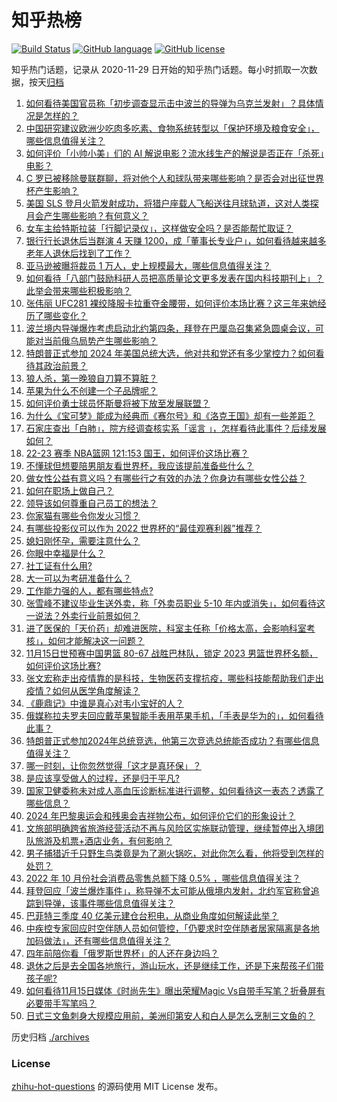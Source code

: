 # 知乎热榜
[![Build Status](https://github.com/ToWeLong/zhihu-hot-questions/workflows/CI/badge.svg)](https://github.com/ToWeLong/zhihu-hot-questions/actions)
[![GitHub language](https://img.shields.io/badge/language-golang-orange.svg)](https://golang.org/)
[![GitHub license](https://img.shields.io/github/license/ToWeLong/zhihu-hot-questions)](https://github.com/ToWeLong/zhihu-hot-questions/blob/main/LICENSE)

知乎热门话题，记录从 2020-11-29 日开始的知乎热门话题。每小时抓取一次数据，按天[归档](./archives)

<!-- BEGIN -->

1. [如何看待美国官员称「初步调查显示击中波兰的导弹为乌克兰发射」？具体情况是怎样的？](https://www.zhihu.com/question/567011292)
1. [中国研究建议欧洲少吃肉多吃素、食物系统转型以「保护环境及粮食安全」，哪些信息值得关注？](https://www.zhihu.com/question/566860714)
1. [如何评价「小帅小美」们的 AI 解说电影？流水线生产的解说是否正在「杀死」电影？](https://www.zhihu.com/question/566830716)
1. [C 罗已被移除曼联群聊，将对他个人和球队带来哪些影响？是否会对出征世界杯产生影响？](https://www.zhihu.com/question/566982071)
1. [美国 SLS 登月火箭发射成功，将猎户座载人飞船送往月球轨道，这对人类探月会产生哪些影响？有何意义？](https://www.zhihu.com/question/567021181)
1. [女车主给特斯拉装「行脚记录仪」，这样做安全吗？是否能帮忙取证？](https://www.zhihu.com/question/566990146)
1. [银行行长退休后当群演 4 天赚 1200，成「董事长专业户」，如何看待越来越多老年人退休后找到了工作？](https://www.zhihu.com/question/566990425)
1. [亚马逊被曝将裁员 1 万人，史上规模最大，哪些信息值得关注？](https://www.zhihu.com/question/566811458)
1. [如何看待「八部门鼓励科研人员把高质量论文更多发表在国内科技期刊上」？此举会带来哪些积极影响？](https://www.zhihu.com/question/566779838)
1. [张伟丽 UFC281 裸绞降服卡拉重夺金腰带，如何评价本场比赛？这三年来她经历了哪些变化？](https://www.zhihu.com/question/566421562)
1. [波兰境内导弹爆炸考虑启动北约第四条，拜登在巴厘岛召集紧急圆桌会议，可能对当前俄乌局势产生哪些影响？](https://www.zhihu.com/question/566985098)
1. [特朗普正式参加 2024 年美国总统大选，他对共和党还有多少掌控力？如何看待其政治前景？](https://www.zhihu.com/question/566853290)
1. [狼人杀，第一晚狼自刀算不算脏？](https://www.zhihu.com/question/365570825)
1. [苹果为什么不创建一个子品牌呢？](https://www.zhihu.com/question/492754618)
1. [如何评价勇士球员怀斯曼将被下放至发展联盟？](https://www.zhihu.com/question/566818795)
1. [为什么《宝可梦》能成为经典而《赛尔号》和《洛克王国》却有一些差距？](https://www.zhihu.com/question/515389492)
1. [石家庄查出「白肺」，院方经调查核实系「谣言 」，怎样看待此事件？后续发展如何？](https://www.zhihu.com/question/566817385)
1. [22-23 赛季 NBA篮网 121:153 国王，如何评价这场比赛？](https://www.zhihu.com/question/566992726)
1. [不懂球但想要陪男朋友看世界杯，我应该提前准备些什么？](https://www.zhihu.com/question/566815982)
1. [做女性公益有意义吗？有哪些行之有效的办法？你身边有哪些女性公益？](https://www.zhihu.com/question/566793948)
1. [如何在职场上做自己？](https://www.zhihu.com/question/511295594)
1. [领导该如何尊重自己员工的想法？](https://www.zhihu.com/question/565459450)
1. [你家猫有哪些令你发火习惯？](https://www.zhihu.com/question/561529320)
1. [有哪些投影仪可以作为 2022 世界杯的“最佳观赛利器”推荐？](https://www.zhihu.com/question/565371580)
1. [媳妇刚怀孕，需要注意什么？](https://www.zhihu.com/question/428659972)
1. [你眼中幸福是什么？](https://www.zhihu.com/question/566601189)
1. [社工证有什么用?](https://www.zhihu.com/question/531476760)
1. [大一可以为考研准备什么？](https://www.zhihu.com/question/267700809)
1. [工作能力强的人，都有哪些特点?](https://www.zhihu.com/question/352545541)
1. [张雪峰不建议毕业生送外卖，称「外卖员职业 5-10 年内或消失」，如何看待这一说法？外卖行业前景如何？](https://www.zhihu.com/question/566821485)
1. [进了医保的「天价药」却难进医院，科室主任称「价格太高，会影响科室考核」，如何才能解决这一问题？](https://www.zhihu.com/question/566777216)
1. [11月15日世预赛中国男篮 80-67 战胜巴林队，锁定 2023 男篮世界杯名额，如何评价这场比赛?](https://www.zhihu.com/question/566723011)
1. [张文宏称走出疫情靠的是科技，生物医药支撑抗疫，哪些科技能帮助我们走出疫情？如何从医学角度解读？](https://www.zhihu.com/question/566976651)
1. [《鹿鼎记》中谁是真心对韦小宝好的人？](https://www.zhihu.com/question/315612840)
1. [俄媒称拉夫罗夫回应戴苹果智能手表用苹果手机，「手表是华为的」，如何看待此事？](https://www.zhihu.com/question/566839962)
1. [特朗普正式参加2024年总统竞选，他第三次竞选总统能否成功？有哪些信息值得关注？](https://www.zhihu.com/question/566989205)
1. [哪一时刻，让你忽然觉得「这才是真环保」？](https://www.zhihu.com/question/566474449)
1. [是应该享受做人的过程，还是归于平凡?](https://www.zhihu.com/question/566630747)
1. [国家卫健委称未对成人高血压诊断标准进行调整，如何看待这一表态？透露了哪些信息？](https://www.zhihu.com/question/566856048)
1. [2024 年巴黎奥运会和残奥会吉祥物公布，如何评价它们的形象设计？](https://www.zhihu.com/question/566779696)
1. [文旅部明确跨省旅游经营活动不再与风险区实施联动管理，继续暂停出入境团队旅游及机票+酒店业务，有何影响？](https://www.zhihu.com/question/566858625)
1. [男子捕猎近千只野生鸟类竟是为了涮火锅吃，对此你怎么看，他将受到怎样的处罚？](https://www.zhihu.com/question/566597123)
1. [2022 年 10 月份社会消费品零售总额下降 0.5% ，哪些信息值得关注？](https://www.zhihu.com/question/566789623)
1. [拜登回应「波兰爆炸事件」，称导弹不太可能从俄境内发射，北约军官称曾追踪到导弹，该事件哪些信息值得关注？](https://www.zhihu.com/question/567001679)
1. [巴菲特三季度 40 亿美元建仓台积电，从商业角度如何解读此举？](https://www.zhihu.com/question/566783513)
1. [中疾控专家回应时空伴随人员如何管控，「仍要求时空伴随者居家隔离是各地加码做法」，还有哪些信息值得关注？](https://www.zhihu.com/question/566979431)
1. [四年前陪你看「俄罗斯世界杯」的人还在身边吗？](https://www.zhihu.com/question/566815580)
1. [退休之后是去全国各地旅行，游山玩水，还是继续工作，还是下来帮孩子们带孩子呢?](https://www.zhihu.com/question/563173274)
1. [如何看待11月15日媒体《时尚先生》曝出荣耀Magic Vs自带手写笔？折叠屏有必要带手写笔吗？](https://www.zhihu.com/question/566808148)
1. [日式三文鱼刺身大规模应用前，美洲印第安人和白人是怎么烹制三文鱼的？](https://www.zhihu.com/question/549676806)

<!-- END -->

历史归档 [./archives](./archives)


### License
[zhihu-hot-questions](https://github.com/towelong/zhihu-hot-questions) 的源码使用 MIT License 发布。